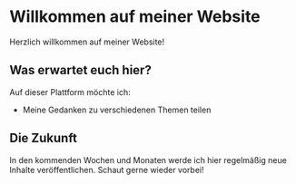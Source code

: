 # Willkommen auf meiner Website

Herzlich willkommen auf meiner Website!

## Was erwartet euch hier?

Auf dieser Plattform möchte ich:
- Meine Gedanken zu verschiedenen Themen teilen


## Die Zukunft

In den kommenden Wochen und Monaten werde ich hier regelmäßig neue Inhalte veröffentlichen. Schaut gerne wieder vorbei!
